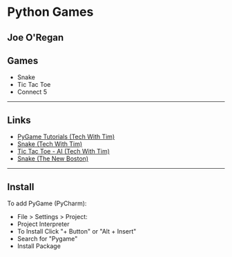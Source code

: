# Python Games
## Joe O'Regan

## Games

* Snake
* Tic Tac Toe
* Connect 5

---

## Links

* [PyGame Tutorials (Tech With Tim)](https://www.youtube.com/watch?v=i6xMBig-pP4&list=PLzMcBGfZo4-lp3jAExUCewBfMx3UZFkh5&index=1)
* [Snake (Tech With Tim)](https://www.youtube.com/watch?v=5tvER0MT14s&list=PLzMcBGfZo4-kQNQxlrgl5FtncvEbD0urc)
* [Tic Tac Toe - AI (Tech With Tim)](https://www.youtube.com/watch?v=5s_lGC2sxwQ&list=PLzMcBGfZo4-mb4e1J1eKcdI3PquhPt2C7)
* [Snake (The New Boston)](https://www.youtube.com/watch?v=K5F-aGDIYaM&index=1&list=PL6gx4Cwl9DGAjkwJocj7vlc_mFU-4wXJq)

---

## Install

To add PyGame (PyCharm):

* File > Settings > Project: <project name>
* Project Interpreter
* To Install Click "+ Button" or "Alt + Insert"
* Search for "Pygame"
* Install Package
